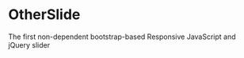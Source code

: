 OtherSlide
==========

The first non-dependent bootstrap-based Responsive JavaScript and jQuery slider 
